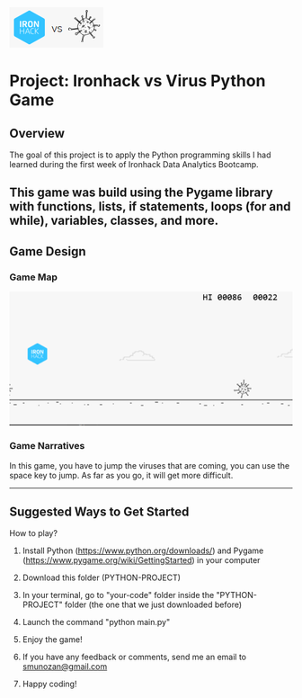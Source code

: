 ![Project Logo](title.png)

# Project: Ironhack vs Virus Python Game

## Overview

The goal of this project is to apply the Python programming skills I had learned during the first week of Ironhack Data Analytics Bootcamp.

This game was build using the Pygame library with functions, lists, if statements, loops (for and while), variables, classes, and more.
---

## Game Design

### Game Map

![Game Map](example.PNG)

### Game Narratives

In this game, you have to jump the viruses that are coming, you can use the space key to jump. As far as you go, it will get more difficult.

---

## Suggested Ways to Get Started

How to play?

1. Install Python (https://www.python.org/downloads/) and Pygame (https://www.pygame.org/wiki/GettingStarted) in your computer 

2. Download this folder (PYTHON-PROJECT)

3. In your terminal, go to "your-code" folder inside the "PYTHON-PROJECT" folder (the one that we just downloaded before)

4. Launch the command "python main.py"

5. Enjoy the game!

6. If you have any feedback or comments, send me an email to smunozan@gmail.com

7. Happy coding!